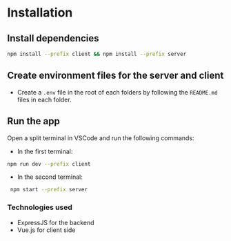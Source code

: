 # Installation

## Install dependencies

```bash
npm install --prefix client && npm install --prefix server
```

## Create environment files for the server and client

- Create a `.env` file in the root of each folders by following the `README.md` files in each folder.

## Run the app

Open a split terminal in VSCode and run the following commands:

- In the first terminal:

```bash
npm run dev --prefix client
```

- In the second terminal:

```bash
 npm start --prefix server
```

### Technologies used

- ExpressJS for the backend
- Vue.js for client side
